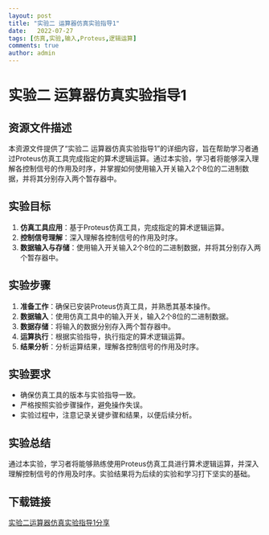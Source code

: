 ```yaml
---
layout: post
title: "实验二 运算器仿真实验指导1"
date:   2022-07-27
tags: [仿真,实验,输入,Proteus,逻辑运算]
comments: true
author: admin
---
```

# 实验二 运算器仿真实验指导1

## 资源文件描述

本资源文件提供了“实验二 运算器仿真实验指导1”的详细内容，旨在帮助学习者通过Proteus仿真工具完成指定的算术逻辑运算。通过本实验，学习者将能够深入理解各控制信号的作用及时序，并掌握如何使用输入开关输入2个8位的二进制数据，并将其分别存入两个暂存器中。

## 实验目标

1. **仿真工具应用**：基于Proteus仿真工具，完成指定的算术逻辑运算。
2. **控制信号理解**：深入理解各控制信号的作用及时序。
3. **数据输入与存储**：使用输入开关输入2个8位的二进制数据，并将其分别存入两个暂存器中。

## 实验步骤

1. **准备工作**：确保已安装Proteus仿真工具，并熟悉其基本操作。
2. **数据输入**：使用仿真工具中的输入开关，输入2个8位的二进制数据。
3. **数据存储**：将输入的数据分别存入两个暂存器中。
4. **运算执行**：根据实验指导，执行指定的算术逻辑运算。
5. **结果分析**：分析运算结果，理解各控制信号的作用及时序。

## 实验要求

- 确保仿真工具的版本与实验指导一致。
- 严格按照实验步骤操作，避免操作失误。
- 实验过程中，注意记录关键步骤和结果，以便后续分析。

## 实验总结

通过本实验，学习者将能够熟练使用Proteus仿真工具进行算术逻辑运算，并深入理解控制信号的作用及时序。实验结果将为后续的实验和学习打下坚实的基础。

## 下载链接

[实验二运算器仿真实验指导1分享](https://pan.quark.cn/s/07e92160a024)